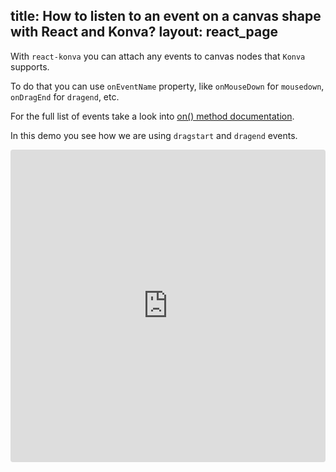 title: How to listen to an event on a canvas shape with React and Konva?
layout: react_page
---

With `react-konva` you can attach any events to canvas nodes that `Konva` supports.

To do that you can use `onEventName` property, like `onMouseDown` for `mousedown`, `onDragEnd` for `dragend`, etc.

For the full list of events take a look into [on() method documentation](/cn.konvajs/api/Konva.Node.html#on).

In this demo you see how we are using `dragstart` and `dragend` events.

<iframe src="https://codesandbox.io/embed/github/konvajs/site/tree/master/react-demos/basic_demo?hidenavigation=1&view=split&fontsize=10" style="width:100%; height:500px; border:0; border-radius: 4px; overflow:hidden;" sandbox="allow-modals allow-forms allow-popups allow-scripts allow-same-origin"></iframe>



